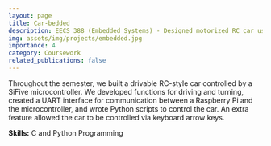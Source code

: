 ```yaml
---
layout: page
title: Car-bedded
description: EECS 388 (Embedded Systems) - Designed motorized RC car using various embedded systems.
img: assets/img/projects/embedded.jpg
importance: 4
category: Coursework
related_publications: false
---
```


Throughout the semester, we built a drivable RC-style car controlled by a SiFive microcontroller. We developed functions for driving and turning, created a UART interface for communication between a Raspberry Pi and the microcontroller, and wrote Python scripts to control the car. An extra feature allowed the car to be controlled via keyboard arrow keys.

**Skills:** C and Python Programming